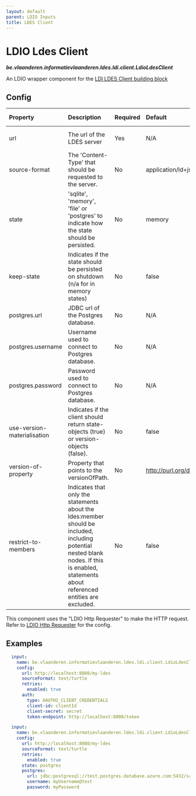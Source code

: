 ```yaml
---
layout: default
parent: LDIO Inputs
title: LDES Client
---
```


# LDIO Ldes Client

***be.vlaanderen.informatievlaanderen.ldes.ldi.client.LdioLdesClient***

An LDIO wrapper component for the [LDI LDES Client building block](../../core/ldi-inputs/ldes-client)

## Config

| Property                     | Description                                                                                                                                                                                 | Required | Default                               | Example                                                        | Supported values                                              |
|:-----------------------------|:--------------------------------------------------------------------------------------------------------------------------------------------------------------------------------------------|:---------|:--------------------------------------|:---------------------------------------------------------------|:--------------------------------------------------------------|
| url                          | The url of the LDES server                                                                                                                                                                  | Yes      | N/A                                   | http://localhost:8080/my-ldes                                  | HTTP and HTTPS urls                                           |
| source-format                | The 'Content-Type' that should be requested to the server.                                                                                                                                  | No       | application/ld+json                   | application/n-quads                                            | Any type supported by [Apache Jena](https://jena.apache.org/) |
| state                        | 'sqlite', 'memory', 'file' or 'postgres' to indicate how the state should be persisted.                                                                                                     | No       | memory                                | sqlite                                                         | 'sqlite' or 'memory'                                          |
| keep-state                   | Indicates if the state should be persisted on shutdown (n/a for in memory states)                                                                                                           | No       | false                                 | false                                                          | true or false                                                 |
| postgres.url                 | JDBC url of the Postgres database.                                                                                                                                                          | No       | N/A                                   | jdbc:postgresql://test.postgres.database.azure.com:5432/sample | String                                                        |
| postgres.username            | Username used to connect to Postgres database.                                                                                                                                              | No       | N/A                                   | myUsername@test                                                | String                                                        |
| postgres.password            | Password used to connect to Postgres database.                                                                                                                                              | No       | N/A                                   | myPassword                                                     | String                                                        |
| use-version-materialisation  | Indicates if the client should return state-objects (true) or version-objects (false).                                                                                                      | No       | false                                 | true                                                           | true or false                                                 |
| version-of-property          | Property that points to the versionOfPath.                                                                                                                                                  | No       | http://purl.org/dc/terms/isVersionOf  | "http://purl.org/dc/terms/isVersionOf"                         | true or false                                                 |
| restrict-to-members          | Indicates that only the statements about the ldes:member should be included, including potential nested blank nodes. If this is enabled, statements about referenced entities are excluded. | No       | false                                 | false                                                          | true or false                                                 |

This component uses the "LDIO Http Requester" to make the HTTP request.
Refer to [LDIO Http Requester](../ldio-core) for the config.

## Examples

```yaml
  input:
    name: be.vlaanderen.informatievlaanderen.ldes.ldi.client.LdioLdesClient
    config:
      url: http://localhost:8080/my-ldes
      sourceFormat: text/turtle
      retries:
        enabled: true
      auth:
        type: OAUTH2_CLIENT_CREDENTIALS
        client-id: clientId
        client-secret: secret
        token-endpoint: http://localhost:8000/token
```

```yaml
  input:
    name: be.vlaanderen.informatievlaanderen.ldes.ldi.client.LdioLdesClient
    config:
      url: http://localhost:8080/my-ldes
      sourceFormat: text/turtle
      retries:
        enabled: true
      state: postgres
      postgres:
        url: jdbc:postgresql://test.postgres.database.azure.com:5432/sample
        username: myUsername@test
        password: myPassword
```